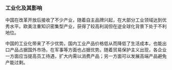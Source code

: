### 工业化及其影响

中国在改革开放后接收了不少产业，随着自主品牌兴起，在大部分工业领域达到优秀水平。欧美注重知识密集型产业，获得了较高利润但在逆全球化背景下处于不利地位。

中国的工业化带来了不少优势。国内工业产品价格低从而降低了生活成本，也能出口产品占据国外市场，在军事等方面也占据优势。随着贸易保护主义出现，各企业一方面应当提高员工待遇，扩大内需以消费产品；另一方面可以发展高端产品避免产能过剩。